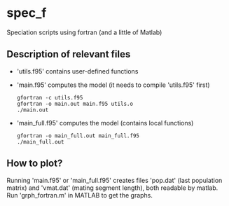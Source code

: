 # spec_f
Speciation scripts using fortran (and a little of Matlab)

## Description of relevant files
- 'utils.f95' contains user-defined functions
- 'main.f95' computes the model (it needs to compile 'utils.f95' first)
	```
	gfortran -c utils.f95
	gfortran -o main.out main.f95 utils.o
	./main.out
	```

- 'main_full.f95' computes the model (contains local functions)
	```
	gfortran -o main_full.out main_full.f95
	./main_full.out
	```

## How to plot?
Running 'main.f95' or 'main_full.f95' creates files 'pop.dat' (last population matrix) and 'vmat.dat' (mating segment length), both readable by matlab. Run 'grph_fortran.m' in MATLAB to get the graphs.



